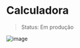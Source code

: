 # Calculadora 

> Status: Em produção
 
 
 ![image](https://user-images.githubusercontent.com/31974666/186544449-a3bf288c-4638-4746-b676-83a3187e7333.png)

